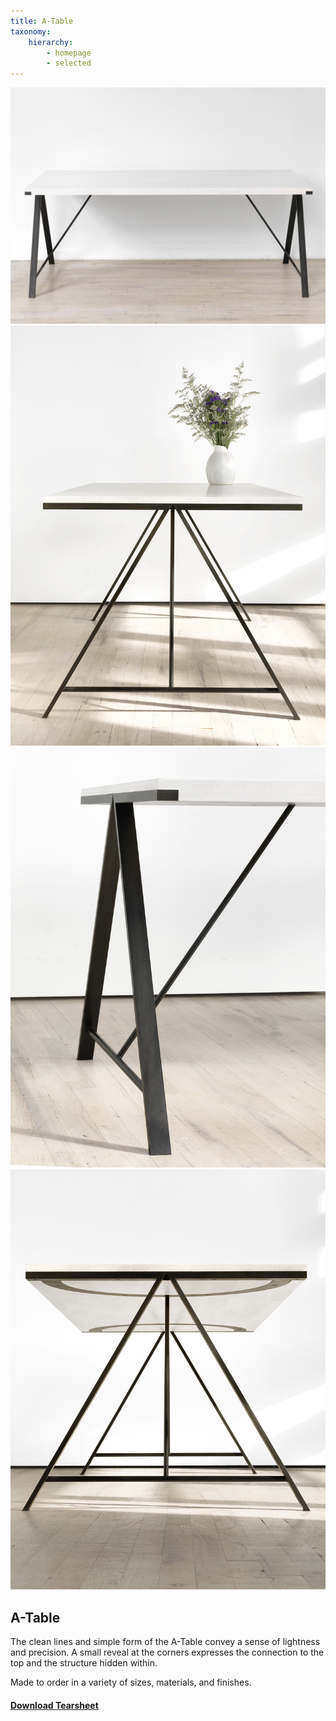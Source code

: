 ```yaml
---
title: A-Table
taxonomy:
    hierarchy:
        - homepage
        - selected
---
```


![](1.atable.jpg)
![](2.atable.jpg)
![](3.atable.jpg)
![](4.atable.jpg)
## A-Table
The clean lines and simple form of the A-Table convey a sense of lightness and precision. A small reveal at the corners expresses the connection to the top and the structure hidden within.

Made to order in a variety of sizes, materials, and finishes.  
#### [Download Tearsheet](A-table.pdf?target=_blank)  